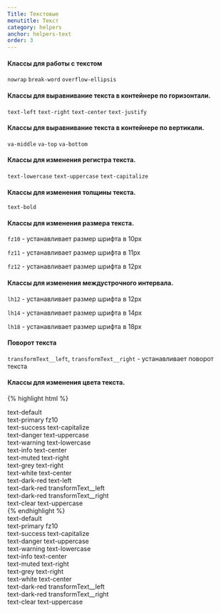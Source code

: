 ```yaml
---
Title: Текстовые
menutitle: Текст
category: helpers
anchor: helpers-text
order: 3
---
```


#### Классы для работы с текстом

`nowrap`
`break-word`
`overflow-ellipsis`

#### Классы для выравнивание текста в контейнере по горизонтали.

`text-left`
`text-right`
`text-center`
`text-justify`

#### Классы для выравнивание текста в контейнере по вертикали.

`va-middle`
`va-top`
`va-bottom`
#### Классы для изменения регистра текста.

`text-lowercase`
`text-uppercase`
`text-capitalize`

#### Классы для изменения толщины текста.
`text-bold`

#### Классы для изменения размера текста.

`fz10` - устанавливает размер шрифта в 10px

`fz11` - устанавливает размер шрифта в 11px

`fz12` - устанавливает размер шрифта в 12px

#### Классы для изменения междустрочного интервала.

`lh12` - устанавливает размер шрифта в 12px

`lh14` - устанавливает размер шрифта в 14px

`lh18` - устанавливает размер шрифта в 18px

#### Поворот текста
`transformText__left`, `transformText__right` - устанавливает поворот текста

#### Классы для изменения  цвета текста.

{% highlight html %}
  <div class="text-default">text-default</div>
  <div class="text-primary fz10">text-primary fz10</div>
  <div class="text-success text-capitalize">text-success text-capitalize</div>
  <div class="text-danger text-uppercase">text-danger text-uppercase</div>
  <div class="text-warning text-lowercase">text-warning text-lowercase</div>
  <div class="text-info text-center">text-info text-center</div>
  <div class="text-muted text-right">text-muted text-right</div>
  <div class="text-grey text-right">text-grey text-right</div>
  <div class="mb-10 text-white text-center">text-white text-center</div>
  <div class="text-dark-red text-left">text-dark-red text-left</div>
  <div class="text-dark-red transformText__left">text-dark-red transformText__left</div>
  <div class="text-orange transformText__right">text-dark-red transformText__right</div>
  <div class="text-uppercase">text-<span class="text-clear">clear text</span>-uppercase</div>
{% endhighlight %}

<div class="bs-docs-example">
  <div class="mb-10 text-default">text-default</div>
  <div class="mb-10 text-primary fz10">text-primary fz10</div>
  <div class="mb-10 text-success text-capitalize">text-success text-capitalize</div>
  <div class="mb-10 text-danger text-uppercase">text-danger text-uppercase</div>
  <div class="mb-10 text-warning text-lowercase">text-warning text-lowercase</div>
  <div class="mb-10 text-info text-center">text-info text-center</div>
  <div class="mb-10 text-muted text-right">text-muted text-right</div>
  <div class="mb-10 text-grey text-right">text-grey text-right</div>
  <div class="mb-10 text-white text-center">text-white text-center</div>
  <div class="text-dark-red transformText__left">text-dark-red transformText__left</div>
  <div class="text-orange transformText__right">text-dark-red transformText__right</div>
  <div class="text-uppercase">text-<span class="text-clear">clear text</span>-uppercase</div>
</div>
